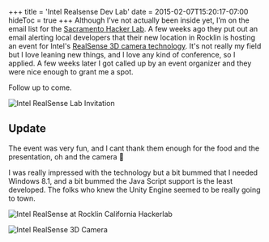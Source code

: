 +++
title = 'Intel Realsense Dev Lab'
date = 2015-02-07T15:20:17-07:00
hideToc = true
+++
Although I&#8217;ve not actually been inside yet, I&#8217;m on the email list for the [Sacramento Hacker Lab](http://hackerlab.org). A few weeks ago they put out an email alerting local developers that their new location in Rocklin is hosting an event for Intel's [RealSense 3D camera technology](http://www.intel.com/content/www/us/en/architecture-and-technology/realsense-overview.htm). It's not really my field but I love leaning new things, and I love any kind of conference, so I applied. A few weeks later I got called up by an event organizer and they were nice enough to grant me a spot.

Follow up  to come.

![Intel RealSense Lab Invitation](/posts/images/intel-realsense-dev-lab/realsense.png)

## Update
The event was very fun, and I cant thank them enough for the food and the presentation, oh and the camera 🙂

I was really impressed with the technology but a bit bummed that I needed Windows 8.1, and a bit bummed the Java Script support is the least developed. The folks who knew the Unity Engine seemed to be really going to town.

![Intel RealSense at Rocklin California Hackerlab](/posts/images/intel-realsense-dev-lab/hackerlab.jpg)

![Intel RealSense 3D Camera](/posts/images/intel-realsense-dev-lab/IMG_20150218_113109.jpg)
